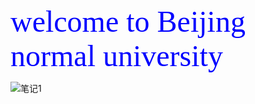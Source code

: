 <font face='仿宋' color='blue' SIZE='10'>
welcome to Beijing normal university
</font>

![笔记1](images/welcome.jpg)
